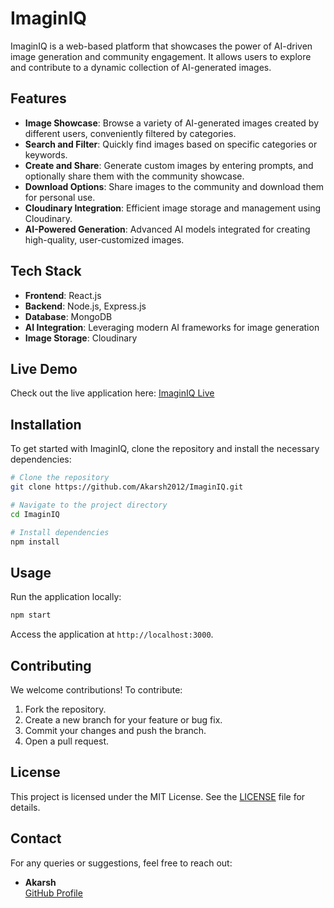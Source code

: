 # ImaginIQ

ImaginIQ is a web-based platform that showcases the power of AI-driven image generation and community engagement. It allows users to explore and contribute to a dynamic collection of AI-generated images.

## Features

- **Image Showcase**: Browse a variety of AI-generated images created by different users, conveniently filtered by categories.
- **Search and Filter**: Quickly find images based on specific categories or keywords.
- **Create and Share**: Generate custom images by entering prompts, and optionally share them with the community showcase.
- **Download Options**: Share images to the community and download them for personal use.
- **Cloudinary Integration**: Efficient image storage and management using Cloudinary.
- **AI-Powered Generation**: Advanced AI models integrated for creating high-quality, user-customized images.

## Tech Stack

- **Frontend**: React.js
- **Backend**: Node.js, Express.js
- **Database**: MongoDB
- **AI Integration**: Leveraging modern AI frameworks for image generation
- **Image Storage**: Cloudinary

## Live Demo

Check out the live application here: [ImaginIQ Live](https://melodious-tanuki-546e92.netlify.app/)

## Installation

To get started with ImaginIQ, clone the repository and install the necessary dependencies:

```bash
# Clone the repository
git clone https://github.com/Akarsh2012/ImaginIQ.git

# Navigate to the project directory
cd ImaginIQ

# Install dependencies
npm install
```

## Usage

Run the application locally:

```bash
npm start
```

Access the application at `http://localhost:3000`.

## Contributing

We welcome contributions! To contribute:

1. Fork the repository.
2. Create a new branch for your feature or bug fix.
3. Commit your changes and push the branch.
4. Open a pull request.

## License

This project is licensed under the MIT License. See the [LICENSE](LICENSE) file for details.

## Contact

For any queries or suggestions, feel free to reach out:

- **Akarsh**  
  [GitHub Profile](https://github.com/Akarsh2012)
